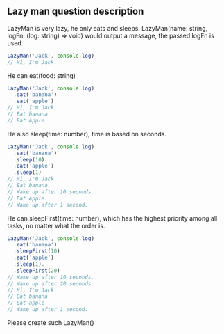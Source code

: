 ## Lazy man question description
LazyMan is very lazy, he only eats and sleeps.
LazyMan(name: string, logFn: (log: string) => void) would output a message, the passed logFn is used.

```js
LazyMan('Jack', console.log)
// Hi, I'm Jack.
```

He can eat(food: string)
```js
LazyMan('Jack', console.log)
  .eat('banana')
  .eat('apple')
// Hi, I'm Jack.
// Eat banana.
// Eat Apple.
```

He also sleep(time: number), time is based on seconds.

```js
LazyMan('Jack', console.log)
  .eat('banana')
  .sleep(10)
  .eat('apple')
  .sleep(1)
// Hi, I'm Jack.
// Eat banana.
// Wake up after 10 seconds.
// Eat Apple.
// Wake up after 1 second.
```

He can sleepFirst(time: number), which has the highest priority among all tasks, no matter what the order is.
```js
LazyMan('Jack', console.log)
  .eat('banana')
  .sleepFirst(10)
  .eat('apple')
  .sleep(1).
  .sleepFirst(20)
// Wake up after 10 seconds.
// Wake up after 20 seconds.
// Hi, I'm Jack.
// Eat banana
// Eat apple
// Wake up after 1 second.
```
Please create such LazyMan()